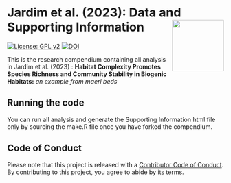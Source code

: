 
<!-- README.md is generated from README.Rmd. Please edit that file -->

# Jardim et al. (2023): Data and Supporting Information <img src="man/figures/package-sticker.png" align="right" style="float:right; height:120px;"/>

<!-- badges: start -->

[![License: GPL
v2](https://img.shields.io/badge/License-GPL%20v2-blue.svg)](https://www.gnu.org/licenses/old-licenses/gpl-2.0.en.html)
[![DOI](https://zenodo.org/badge/642039635.svg)](https://zenodo.org/badge/latestdoi/642039635)

<!-- badges: end -->

This is the research compendium containing all analysis in Jardim et
al. (2023) : **Habitat Complexity Promotes Species Richness and
Community Stability in Biogenic Habitats:** *an example from maerl beds*

## Running the code

You can run all analysis and generate the Supporting Information html
file only by sourcing the make.R file once you have forked the
compendium.

## Code of Conduct

Please note that this project is released with a [Contributor Code of
Conduct](https://contributor-covenant.org/version/2/0/CODE_OF_CONDUCT.html).
By contributing to this project, you agree to abide by its terms.
